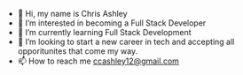 - 👋 Hi, my name is Chris Ashley
- 👀 I’m interested in becoming a Full Stack Developer
- 🌱 I’m currently learning Full Stack Development
- 💞️ I’m looking to start a new career in tech and accepting all opporitunites that come my way.
- 📫 How to reach me ccashley12@gmail.com

<!---
ccashley12/ccashley12 is a ✨ special ✨ repository because its `README.md` (this file) appears on your GitHub profile.
You can click the Preview link to take a look at your changes.
--->
